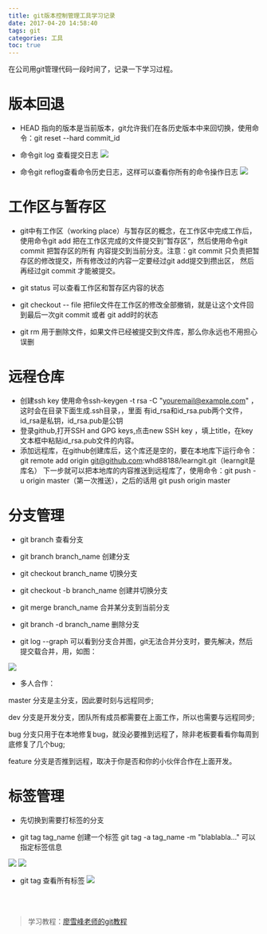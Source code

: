 ```yaml
---
title: git版本控制管理工具学习记录
date: 2017-04-20 14:58:40
tags: git
categories: 工具
toc: true
---
```

<!-- 注释内容，不显示在页面中 -->

在公司用git管理代码一段时间了，记录一下学习过程。

<!-- more -->
# 版本回退
*  HEAD 指向的版本是当前版本，git允许我们在各历史版本中来回切换，使用命令：git reset --hard commit_id  
* 命令git log 查看提交日志
![](/images/工具/2017-04-20_git版本控制管理工具学习记录/1.png)

* 命令git reflog查看命令历史日志，这样可以查看你所有的命令操作日志
![](/images/工具/2017-04-20_git版本控制管理工具学习记录/2.png)

# 工作区与暂存区

* git中有工作区（working place）与暂存区的概念，在工作区中完成工作后，
   使用命令git add 把在工作区完成的文件提交到“暂存区”，然后使用命令git commit 把暂存区的所有
   内容提交到当前分支。注意：git commit 只负责把暂存区的修改提交，所有修改过的内容一定要经过git add提交到攒出区，
   然后再经过git commit 才能被提交。

* git status 可以查看工作区和暂存区内容的状态
* git checkout -- file 把file文件在工作区的修改全部撤销，就是让这个文件回到最后一次git commit 或者 git add时的状态
* git rm 用于删除文件，如果文件已经被提交到文件库，那么你永远也不用担心误删

# 远程仓库

* 创建ssh key   使用命令ssh-keygen -t rsa -C "youremail@example.com" ，这时会在目录下面生成.ssh目录，，里面
   有id_rsa和id_rsa.pub两个文件，id_rsa是私钥，id_rsa.pub是公钥
* 登录github,打开SSH and GPG keys,点击new SSH key ，填上title，在key文本框中粘贴id_rsa.pub文件的内容。
* 添加远程库，在github创建库后，这个库还是空的，要在本地库下运行命令： git remote add origin git@github.com:whd88188/learngit.git（learngit是库名）
    下一步就可以把本地库的内容推送到远程库了，使用命令：git push -u origin master（第一次推送），之后的话用 git push origin master

# 分支管理
* git branch 查看分支

* git branch branch_name  创建分支

* git checkout branch_name  切换分支

* git checkout -b branch_name  创建并切换分支

* git merge branch_name 合并某分支到当前分支

* git branch -d branch_name  删除分支

* git log --graph 可以看到分支合并图，git无法合并分支时，要先解决，然后提交载合并，用，如图：

![](/images/工具/2017-04-20_git版本控制管理工具学习记录/3.png)

* 多人合作：
    
master 分支是主分支，因此要时刻与远程同步;

dev 分支是开发分支，团队所有成员都需要在上面工作，所以也需要与远程同步;

bug 分支只用于在本地修复bug，就没必要推到远程了，除非老板要看看你每周到底修复了几个bug;

feature 分支是否推到远程，取决于你是否和你的小伙伴合作在上面开发。

# 标签管理

* 先切换到需要打标签的分支

* git tag tag_name 创建一个标签     git tag -a tag_name -m "blablabla..." 可以指定标签信息

![](/images/工具/2017-04-20_git版本控制管理工具学习记录/4.png)
![](/images/工具/2017-04-20_git版本控制管理工具学习记录/5.png)

* git tag 查看所有标签 
![](/images/工具/2017-04-20_git版本控制管理工具学习记录/6.png)

<br>
<br>

> 学习教程：[廖雪峰老师的git教程](https://www.liaoxuefeng.com/wiki/896043488029600)